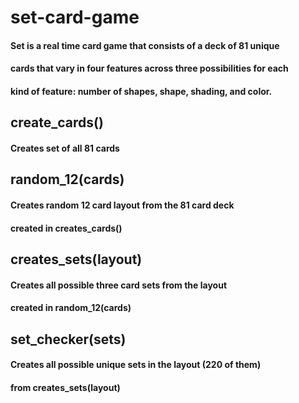 # set-card-game
#### Set is a real time card game that  consists of a deck of 81 unique 
#### cards that vary in four features across three possibilities for each 
#### kind of feature: number of shapes, shape, shading, and color. 


## create_cards()
#### Creates set of all 81 cards


## random_12(cards)
#### Creates random 12 card layout from the 81 card deck
#### created in creates_cards()


## creates_sets(layout)
#### Creates all possible three card sets from the layout
#### created in random_12(cards)


## set_checker(sets)
#### Creates all possible unique sets in the layout (220 of them) 
#### from creates_sets(layout)
